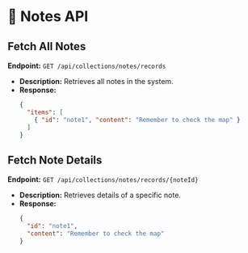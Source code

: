 # 📝 Notes API

## **Fetch All Notes**
**Endpoint:** `GET /api/collections/notes/records`
- **Description:** Retrieves all notes in the system.
- **Response:**
  ```json
  {
    "items": [
      { "id": "note1", "content": "Remember to check the map" }
    ]
  }
  ```

## **Fetch Note Details**
**Endpoint:** `GET /api/collections/notes/records/{noteId}`
- **Description:** Retrieves details of a specific note.
- **Response:**
  ```json
  {
    "id": "note1",
    "content": "Remember to check the map"
  }
  ```

